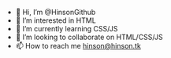 - 👋 Hi, I’m @HinsonGithub
- 👀 I’m interested in HTML
- 🌱 I’m currently learning CSS/JS
- 💞️ I’m looking to collaborate on HTML/CSS/JS
- 📫 How to reach me hinson@hinson.tk

<!---
HinsonGithub/HinsonGithub is a ✨ special ✨ repository because its `README.md` (this file) appears on your GitHub profile.
You can click the Preview link to take a look at your changes.
--->
